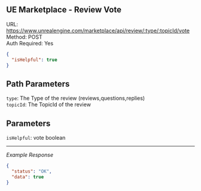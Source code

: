 ## UE Marketplace - Review Vote

URL: https://www.unrealengine.com/marketplace/api/review/:type/:topicId/vote \
Method: POST \
Auth Required: Yes

```json
{
  "isHelpful": true
}
```

## Path Parameters

`type`: The Type of the review (reviews,questions,replies) <br/>
`topicId`: The TopicId of the review

## Parameters

`isHelpful`: vote boolean

---

_Example Response_

```json
{
  "status": "OK",
  "data": true
}
```
